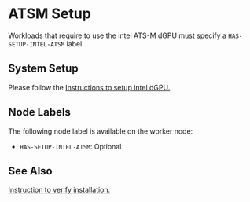 # ATSM Setup

Workloads that require to use the intel ATS-M dGPU must specify a `HAS-SETUP-INTEL-ATSM` label.

## System Setup
Please follow the [Instructions to setup intel dGPU.](https://dgpu-docs.intel.com/driver/installation.html#install-steps)

## Node Labels

The following node label is available on the worker node:

- `HAS-SETUP-INTEL-ATSM`: Optional

## See Also
[Instruction to verify installation.](https://dgpu-docs.intel.com/driver/installation.html#verify-install)